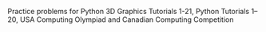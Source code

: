 Practice problems for Python 3D Graphics Tutorials 1-21, Python Tutorials 1–20, USA Computing Olympiad and Canadian Computing Competition
